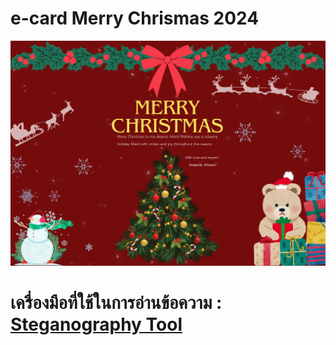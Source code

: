 # e-card Merry Chrismas 2024 
![e-card](e-card/e-card.png)
# เครื่องมือที่ใช้ในการอ่านข้อความ : [Steganography Tool](Steganography.md)

